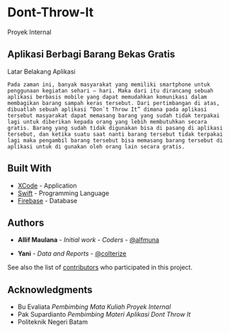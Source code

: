 # Dont-Throw-It

Proyek Internal

## Aplikasi Berbagi Barang Bekas Gratis

Latar Belakang Aplikasi

``` 
Pada zaman ini, banyak masyarakat yang memiliki smartphone untuk penggunaan kegiatan sehari – hari. Maka dari itu dirancang sebuah aplikasi berbasis mobile yang dapat memudahkan komunikasi dalam membagikan barang sampah keras tersebut. Dari pertimbangan di atas, dibuatlah sebuah aplikasi “Don`t Throw It” dimana pada aplikasi tersebut masyarakat dapat memasang barang yang sudah tidak terpakai lagi untuk diberikan kepada orang yang lebih membutuhkan secara gratis. Barang yang sudah tidak digunakan bisa di pasang di aplikasi tersebut, dan ketika suatu saat nanti barang tersebut tidak terpakai lagi maka pengambil barang tersebut bisa memasang barang tersebut di aplikasi untuk di gunakan oleh orang lain secara gratis.
```
## Built With

* [XCode](https://developer.apple.com/xcode/) - Application
* [Swift](https://developer.apple.com/swift/) - Programming Language
* [Firebase](https://firebase.google.com/) - Database

## Authors

* **Allif Maulana** - *Initial work* - *Coders* - [@alfmuna](https://twitter.com/alfmuna)

* **Yani** - *Data and Reports* - [@colterize](https://twitter.com/colterize)

See also the list of [contributors](https://github.com/alfmvna/Dont-Throw-It/contributors) who participated in this project.

## Acknowledgments

* Bu Evaliata *Pembimbing Mata Kuliah Proyek Internal*
* Pak Supardianto *Pembimbing Materi Aplikasi Dont Throw It*
* Politeknik Negeri Batam
